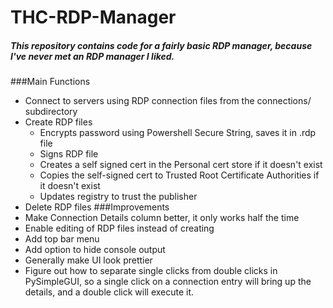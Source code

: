 # THC-RDP-Manager
<h5>This repository contains code for a fairly basic RDP manager, because I've never met an RDP manager I liked.</h5>
###Main Functions

 * Connect to servers using RDP connection files from the connections/ subdirectory
 * Create RDP files 
   * Encrypts password using Powershell Secure String, saves it in .rdp file
   * Signs RDP file
   * Creates a self signed cert in the Personal cert store if it doesn't exist
   * Copies the self-signed cert to Trusted Root Certificate Authorities if it doesn't exist
   * Updates registry to trust the publisher
 * Delete RDP files
###Improvements
 * Make Connection Details column better, it only works half the time
 * Enable editing of RDP files instead of creating
 * Add top bar menu
 * Add option to hide console output
 * Generally make UI look prettier
 * Figure out how to separate single clicks from double clicks in PySimpleGUI, so a single click on a connection entry will bring up the details, and a double click will execute it.  

